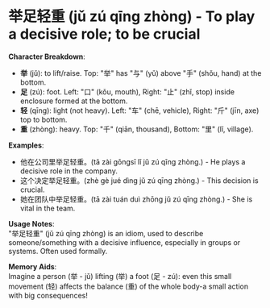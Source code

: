 # **举足轻重 (jǔ zú qīng zhòng) - To play a decisive role; to be crucial**

**Character Breakdown**:  
- **举** (jǔ): to lift/raise. Top: "举" has "与" (yǔ) above "手" (shǒu, hand) at the bottom.  
- **足** (zú): foot. Left: "口" (kǒu, mouth), Right: "止" (zhǐ, stop) inside enclosure formed at the bottom.  
- **轻** (qīng): light (not heavy). Left: "车" (chē, vehicle), Right: "斤" (jīn, axe) top to bottom.  
- **重** (zhòng): heavy. Top: "千" (qiān, thousand), Bottom: "里" (lǐ, village).

**Examples**:  
- 他在公司里举足轻重。(tā zài gōngsī lǐ jǔ zú qīng zhòng.) - He plays a decisive role in the company.  
- 这个决定举足轻重。(zhè gè jué dìng jǔ zú qīng zhòng.) - This decision is crucial.  
- 她在团队中举足轻重。(tā zài tuán duì zhōng jǔ zú qīng zhòng.) - She is vital in the team.

**Usage Notes**:  
"举足轻重" (jǔ zú qīng zhòng) is an idiom, used to describe someone/something with a decisive influence, especially in groups or systems. Often used formally.

**Memory Aids**:  
Imagine a person (举 - jǔ) lifting (举) a foot (足 - zú): even this small movement (轻) affects the balance (重) of the whole body-a small action with big consequences!